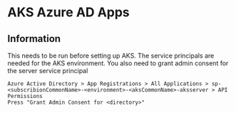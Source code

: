 # AKS Azure AD Apps

## Information

This needs to be run before setting up AKS. The service principals are needed for the AKS environment.
You also need to grant admin consent for the server service principal

```
Azure Active Directory > App Registrations > All Applications > sp-<subscribionCommonName>-<environment>-<aksCommonName>-aksserver > API Permissions
Press "Grant Admin Consent for <directory>"
```